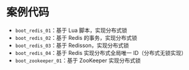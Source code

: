 # 案例代码

- `boot_redis_01`：基于 Lua 脚本，实现分布式锁
- `boot_redis_02`：基于 Redis 的事务，实现分布式锁
- `boot_redis_03`：基于 Redisson，实现分布式锁
- `boot_redis_04`：基于 Redis 实现分布式全局唯一 ID（分布式无锁实现）
- `boot_zookeeper_01`：基于 ZooKeeper 实现分布式锁
